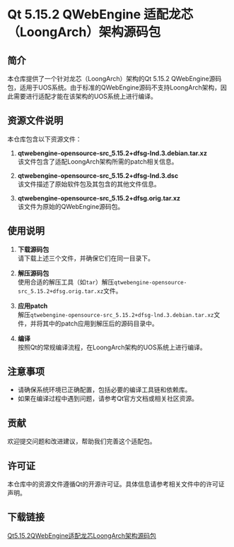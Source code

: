 # Qt 5.15.2 QWebEngine 适配龙芯（LoongArch）架构源码包

## 简介

本仓库提供了一个针对龙芯（LoongArch）架构的Qt 5.15.2 QWebEngine源码包，适用于UOS系统。由于标准的QWebEngine源码不支持LoongArch架构，因此需要进行适配才能在该架构的UOS系统上进行编译。

## 资源文件说明

本仓库包含以下资源文件：

1. **qtwebengine-opensource-src_5.15.2+dfsg-lnd.3.debian.tar.xz**  
   该文件包含了适配LoongArch架构所需的patch相关信息。

2. **qtwebengine-opensource-src_5.15.2+dfsg-lnd.3.dsc**  
   该文件描述了原始软件包及其包含的其他文件信息。

3. **qtwebengine-opensource-src_5.15.2+dfsg.orig.tar.xz**  
   该文件为原始的QWebEngine源码包。

## 使用说明

1. **下载源码包**  
   请下载上述三个文件，并确保它们在同一目录下。

2. **解压源码包**  
   使用合适的解压工具（如`tar`）解压`qtwebengine-opensource-src_5.15.2+dfsg.orig.tar.xz`文件。

3. **应用patch**  
   解压`qtwebengine-opensource-src_5.15.2+dfsg-lnd.3.debian.tar.xz`文件，并将其中的patch应用到解压后的源码目录中。

4. **编译**  
   按照Qt的常规编译流程，在LoongArch架构的UOS系统上进行编译。

## 注意事项

- 请确保系统环境已正确配置，包括必要的编译工具链和依赖库。
- 如果在编译过程中遇到问题，请参考Qt官方文档或相关社区资源。

## 贡献

欢迎提交问题和改进建议，帮助我们完善这个适配包。

## 许可证

本仓库中的资源文件遵循Qt的开源许可证。具体信息请参考相关文件中的许可证声明。

## 下载链接

[Qt5.15.2QWebEngine适配龙芯LoongArch架构源码包](https://pan.quark.cn/s/0aa7fad9d1b7)
